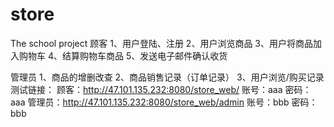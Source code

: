 # store
The school project
顾客
1、用户登陆、注册
2、用户浏览商品
3、用户将商品加入购物车
4、结算购物车商品
5、发送电子邮件确认收货

管理员
1、商品的增删改查
2、商品销售记录（订单记录）
3、用户浏览/购买记录
测试链接：
顾客：http://47.101.135.232:8080/store_web/
账号：aaa  密码：aaa
管理员：http://47.101.135.232:8080/store_web/admin
账号：bbb  密码：bbb
